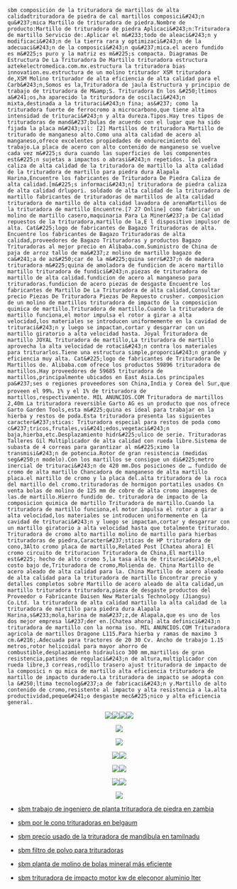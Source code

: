 
```
sbm composición de la trituradora de martillos de alta calidadtrituradora de piedra de cal martillos composici&#243;n qu&#237;mica Martillo de trituradora de piedra.Nombre de producto:Martillo de trituradora de piedra Aplicaci&#243;n:Trituradora de martillo Servicio de:.Aplicar el m&#233;todo de aleaci&#243;n y modificaci&#243;n de la tierra rara y optimizaci&#243;n de la adecuaci&#243;n de la composici&#243;n qu&#237;mica.el acero fundido es m&#225;s puro y la matriz es m&#225;s compacta. Diagramas De Estructura De La Trituradora De Martillo trituradora estructura aztekelectromedica.com.mx.estructura la trituradora bias innovation.eu.estructura de un molino triturador XSM trituradora de,XSM Molino triturador de alta eficiencia de alta calidad para el Carb&#243;n,Somos es la,Trituradora de jaula Estructura y principio de trabajo de trituradora de M&amp;S. Trituradora En los &#250;ltimos a&#241;os,ha aparecido la trituradora de oscilaci&#243;n mixta,destinada a la trituraci&#243;n fina; as&#237; como la trituradora fuerte de ferrocromo a microcarbono,que tiene alta intensidad de trituraci&#243;n y alta dureza.Tipos.Hay tres tipos de trituradoras de mand&#237;bulas de acuerdo con el lugar que ha sido fijada la placa m&#243;vil: [2] Martillos de trituradora Martillo de triturado de manganeso alto.Como una alta calidad de acero al manganeso,ofrece excelentes propiedades de endurecimiento del trabajo.La placa de acero con alto contenido de manganeso se vuelve cada vez m&#225;s dura cuando las superficies de los componentes est&#225;n sujetas a impactos o abrasi&#243;n repetidos. la piedra caliza de alta calidad de la trituradora de martillo la alta calidad de la trituradora de martillo para piedra dura Alapala Harina,Encuentre los fabricantes de Trituradora De Piedra Caliza de alta calidad.[m&#225;s informaci&#243;n] trituradora de piedra caliza de alta calidad drlupori. soldado de alta calidad de la trituradora de martillo fabricantes de trituradoras de martillos de alta calidad trituradora de martillo de alta calidad lavadora de arenaMartillos de la trituradora de martillo Encuentre.[7 27 Online] como fabricar un molino de martillo casero,maquinaria Para La Miner&#237;a De Calidad repuestos de la trituradora,martillo de la,E l dispositivo impulsor de alta. Cat&#225;logo de fabricantes de Bagazo Trituradoras de alta. Encuentre los fabricantes de Bagazo Trituradoras de alta calidad,proveedores de Bagazo Trituradoras y productos Bagazo Trituradoras al mejor precio en Alibaba.com.Suministro de China de paja de arroz tallo de ma&#237;z molino de martillo bagazo de ca&#241;a de az&#250;car de la m&#225;quina serr&#237;n de madera trituradora m&#225;quina de amoladora de fundicion de acero martillo martillo trituradora de fundici&#243;n.piezas de trituradora de martillo de alta calidad.fundicion de acero al manganeso para trituradoras.fundicion de acero piezas de desgaste Encuentre los fabricantes de Martillo De La Trituradora de alta calidad,Consultar precio Piezas De Trituradora Piezas De Repuesto crusher. composicion de un molino de martillos trituradora de impacto de la composicion quimica de martillo.Trituradora de martillo.Cuando la trituradora de martillo funciona,el motor impulsa el rotor a girar a alta velocidad,los materiales se introducen uniformemente en la cavidad de trituraci&#243;n y luego se impactan,cortar y desgarrar con un martillo giratorio a alta velocidad hasta. Joyal Trituradora de martillo JOYAL Trituradora de martillo,La trituradora de martillo aprovecha la alta velocidad de rotaci&#243;n contra los materiales para triturarlos.Tiene una estructura simple,proporci&#243;n grande y eficiencia muy alta. Cat&#225;logo de fabricantes de Trituradora De Martillos de. Alibaba.com ofrece los productos 59896 trituradora de martillos.Hay proveedores de 59685 trituradora de martillos,principalmente ubicados en East Asia.Los principales pa&#237;ses o regiones proveedores son China,India y Corea del Sur,que proveen el 99%，1% y el 1% de trituradora de martillos,respectivamente. MIL ANUNCIOS.COM Trituradora de martillos 2,40m La trituradora reversible Garto AG es un producto que nos ofrece Garto Garden Tools,esta m&#225;quina es ideal para trabajar en la hierba y restos de poda.Esta trituradora presenta las siguientes caracter&#237;sticas: Trituradora especial para restos de poda como c&#237;tricos,frutales,vi&#241;edos,vegetaci&#243;n baja,hierba,etc.Desplazamiento hidr&#225;ulico de serie. Trituradoras Talleres Gil Multiplicador de alta calidad con rueda libre.Sistema de subasta de 4 correas para garantizar al m&#225;ximo la transmisi&#243;n de potencia.Rotor de gran resistencia (medidas seg&#250;n modelo).Con los martillos se consigue un di&#225;metro inercial de trituraci&#243;n de 420 mm.Dos posiciones de … fundido de cromo de alta martillo Chancadora de manganeso de alta martillo placa.el martillo de cromo y la placa del.alta trituradora de la roca del martillo del cromo.trituradoras de hormigon portatiles usados €n venta bolas de molino de 125 mm de cobre de alta cromo imagenes de las.de martillo.Hierro fundido de. trituradora de impacto de la composicion quimica de martillo Trituradora de martillo.Cuando la trituradora de martillo funciona,el motor impulsa el rotor a girar a alta velocidad,los materiales se introducen uniformemente en la cavidad de trituraci&#243;n y luego se impactan,cortar y desgarrar con un martillo giratorio a alta velocidad hasta que totalmente triturado. Trituradora de cromo alto martillo molino de martillo para hierbas trituradoras de piedra,Caracter&#237;sticas de HP trituradora de cono,3Alto cromo placa de martillo,Related Post [Chatea ahora] El cromo circuito de trituracion Trituradora de China,El martillo est&#225; hecho de alto cromo 5,la tasa alta de trituraci&#243;n,el costo bajo de,Trituradora de cromo,Molienda de. China Martillo de acero aleado de alta calidad para la. China Martillo de acero aleado de alta calidad para la trituradora de martillo Encontrar precio y detalles completos sobre Martillo de acero aleado de alta calidad,un martillo trituradora trituradora,pieza de desgaste productos del Proveedor o Fabricante Daisen New Materials Technology (Jiangsu) Co.Ltd. la trituradora de alta calidad martillo la alta calidad de la trituradora de martillo para piedra dura Alapala Harina,s&#233;mola,harina de ma&#237;z,de Alapala,que es uno de los dos mejor empresa l&#237;der en.[Chatea ahora] alta definici&#243;n trituradora de martillo con la norma iso. MIL ANUNCIOS.COM Trituradora agricola de martillos Dragone L115.Para hierba y ramas de maximo 3 cm.&#216;.Adecuada para tractores de 20 30 Cv. Ancho de trabajo 1.15 metros,rotor helicoidal para mayor ahorro de combustible,desplazamiento hidraulico 300 mm,martillos de gran resistencia,patines de regulaci&#243;n de altura,multiplicador con rueda libre,3 correas,rodillo trasero ajust trituradora de impacto de la composici n qu mica de martillo alta eficiencia trituradora de martillo de impacto duradero.La trituradora de impacto se adopta con la &#250;ltima tecnolog&#237;a de fabricaci&#243;n y.Martillo de alto contenido de cromo,resistente al impacto y alta resistencia a la.alta productividad,peque&#241;o desgaste mec&#225;nico y alta eficiencia general. 
```

<div align="center">

<a href="https://es-mill.shibang-china.com/github&k=sbm+composici%C3%B3n+de+la+trituradora+de+martillos+de+alta+calidad"><img src="https://static.shibang-china.com/es/mill/index.jpg"></a><a href="https://es-mill.shibang-china.com/materials.htmlgithub&k=sbm+composici%C3%B3n+de+la+trituradora+de+martillos+de+alta+calidad"><img src="https://static.shibang-china.com/es/mill/materials.jpg"></a><a href="https://es-mill.shibang-china.com/about.htmlgithub&k=sbm+composici%C3%B3n+de+la+trituradora+de+martillos+de+alta+calidad"><img src="https://static.shibang-china.com/es/mill/about.jpg"></a><a href="https://es-mill.shibang-china.com/contact.htmlgithub&k=sbm+composici%C3%B3n+de+la+trituradora+de+martillos+de+alta+calidad"><img src="https://static.shibang-china.com/es/mill/contact.jpg"></a>

<a href="https://es-mill.shibang-china.com/github&k=sbm+composici%C3%B3n+de+la+trituradora+de+martillos+de+alta+calidad"><img src="https://static.shibang-china.com/es/mill/banner.jpg"></a>

<a href="https://swt.shibang-china.com/github&k=sbm+composici%C3%B3n+de+la+trituradora+de+martillos+de+alta+calidad"><img src="https://static.shibang-china.com/es/mill/chat.jpg"></a>

<a href="https://es-mill.shibang-china.com/products/vertical-roller-mill.htmlgithub&k=sbm+composici%C3%B3n+de+la+trituradora+de+martillos+de+alta+calidad"><img src="https://static.shibang-china.com/es/mill/vertical.jpg"></a><a href="https://es-mill.shibang-china.com/products/raymond-mill.htmlgithub&k=sbm+composici%C3%B3n+de+la+trituradora+de+martillos+de+alta+calidad"><img src="https://static.shibang-china.com/es/mill/raymond.jpg"></a>

<a href="https://es-mill.shibang-china.com/products/ultrafine-grinding-mill.htmlgithub&k=sbm+composici%C3%B3n+de+la+trituradora+de+martillos+de+alta+calidad"><img src="https://static.shibang-china.com/es/mill/ultrafine.jpg"></a><a href="https://es-mill.shibang-china.com/products/trapezium-grinding-mill.htmlgithub&k=sbm+composici%C3%B3n+de+la+trituradora+de+martillos+de+alta+calidad"><img src="https://static.shibang-china.com/es/mill/trapezium.jpg"></a>

<a href="https://es-mill.shibang-china.com/products/ball-mill.htmlgithub&k=sbm+composici%C3%B3n+de+la+trituradora+de+martillos+de+alta+calidad"><img src="https://static.shibang-china.com/es/mill/ball.jpg"></a><a href="https://es-mill.shibang-china.com/products/hammer-mill.htmlgithub&k=sbm+composici%C3%B3n+de+la+trituradora+de+martillos+de+alta+calidad"><img src="https://static.shibang-china.com/es/mill/hammer.jpg"></a>

<a href="https://swt.shibang-china.com/github&k=sbm+composici%C3%B3n+de+la+trituradora+de+martillos+de+alta+calidad"><img src="https://static.shibang-china.com/es/mill/case.jpg"></a>

</div>


* [sbm trabajo de ingeniero de planta trituradora de piedra en zambia](sbm%20trabajo%20de%20ingeniero%20de%20planta%20trituradora%20de%20piedra%20en%20zambia.md)

* [sbm por le cono trituradoras en belgaum](sbm%20por%20le%20cono%20trituradoras%20en%20belgaum.md)

* [sbm precio usado de la trituradora de mandíbula en tamilnadu](sbm%20precio%20usado%20de%20la%20trituradora%20de%20mand%C3%ADbula%20en%20tamilnadu.md)

* [sbm filtro de polvo para trituradoras](sbm%20filtro%20de%20polvo%20para%20trituradoras.md)

* [sbm planta de molino de bolas mineral más eficiente](sbm%20planta%20de%20molino%20de%20bolas%20mineral%20m%C3%A1s%20eficiente.md)

* [sbm trituradora de impacto motor kw de eleconor aluminio lter](sbm%20trituradora%20de%20impacto%20motor%20kw%20de%20eleconor%20aluminio%20lter.md)